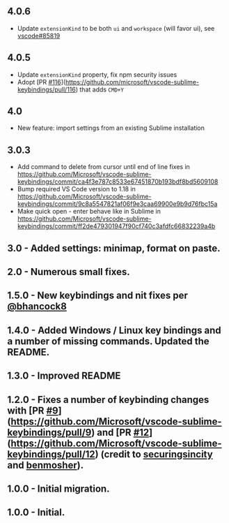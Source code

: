 ## 4.0.6
- Update `extensionKind` to be both `ui` and `workspace` (will favor ui), see [vscode#85819](https://github.com/microsoft/vscode/issues/85819)

## 4.0.5
- Update `extensionKind` property, fix npm security issues
- Adopt [PR [#116](https://github.com/Microsoft/vscode-sublime-keybindings/issues/116)](https://github.com/microsoft/vscode-sublime-keybindings/pull/116) that adds `CMD+Y` 

## 4.0
- New feature: import settings from an existing Sublime installation

## 3.0.3 
- Add command to delete from cursor until end of line fixes in https://github.com/Microsoft/vscode-sublime-keybindings/commit/ca4f3e787c8533e67451870b193bdf8bd5609108
- Bump required VS Code version to 1.18 in https://github.com/Microsoft/vscode-sublime-keybindings/commit/9c8a5547821af06f9e3caa69900e9b9d76fbc15a
- Make quick open - enter behave like in Sublime in https://github.com/Microsoft/vscode-sublime-keybindings/commit/ff2de479301947f90cf740c3afdfc66832239a4b

## 3.0 - Added settings: minimap, format on paste. 

## 2.0 - Numerous small fixes. 

## 1.5.0 - New keybindings and nit fixes per [@bhancock8](https://github.com/bhancock8)

## 1.4.0 - Added Windows / Linux key bindings and a number of missing commands. Updated the README. 

## 1.3.0 - Improved README

## 1.2.0 - Fixes a number of keybinding changes with [PR [#9](https://github.com/Microsoft/vscode-sublime-keybindings/issues/9)](https://github.com/Microsoft/vscode-sublime-keybindings/pull/9) and [PR [#12](https://github.com/Microsoft/vscode-sublime-keybindings/issues/12)](https://github.com/Microsoft/vscode-sublime-keybindings/pull/12) (credit to [securingsincity](https://github.com/Microsoft/vscode-sublime-keybindings/issues?q=is%3Apr+author%3Asecuringsincity) and [benmosher](https://github.com/Microsoft/vscode-sublime-keybindings/issues?q=is%3Apr+author%3Abenmosher)).

## 1.0.0 - Initial migration.
## 1.0.0 - Initial.
